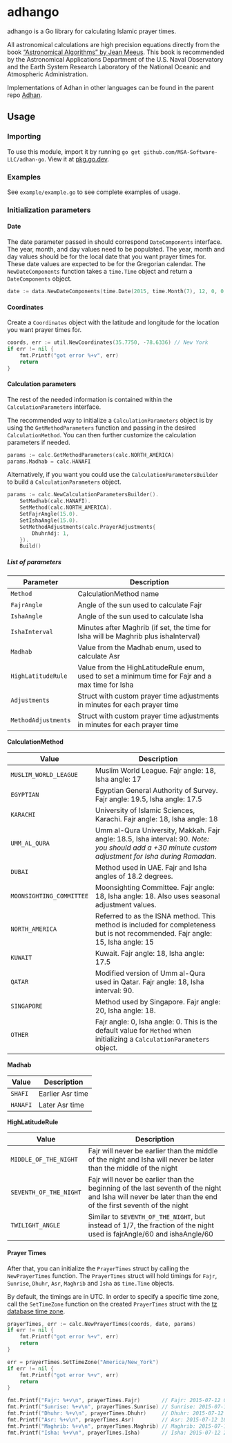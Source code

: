 # adhango

adhango is a Go library for calculating Islamic prayer times.

All astronomical calculations are high precision equations directly from the book [“Astronomical Algorithms” by Jean Meeus](https://www.willbell.com/math/mc1.htm). This book is recommended by the Astronomical Applications Department of the U.S. Naval Observatory and the Earth System Research Laboratory of the National Oceanic and Atmospheric Administration.

Implementations of Adhan in other languages can be found in the parent repo [Adhan](https://github.com/batoulapps/Adhan).


## Usage

### Importing
To use this module, import it by running `go get github.com/MSA-Software-LLC/adhan-go`. View it at [pkg.go.dev](https://pkg.go.dev/github.com/MSA-Software-LLC/adhan-go).

### Examples

See `example/example.go` to see complete examples of usage.

### Initialization parameters

#### Date

The date parameter passed in should correspond `DateComponents` interface. The year, month, and day values need to be populated. The year, month and day values should be for the local date that you want prayer times for. These date values are expected to be for the Gregorian calendar. The `NewDateComponents` function takes a `time.Time` object and return a `DateComponents` object.

```go
date := data.NewDateComponents(time.Date(2015, time.Month(7), 12, 0, 0, 0, 0, time.UTC))
```

#### Coordinates

Create a `Coordinates` object with the latitude and longitude for the location you want prayer times for.

```go
coords, err := util.NewCoordinates(35.7750, -78.6336) // New York
if err != nil {
    fmt.Printf("got error %+v", err)
    return
}
```

#### Calculation parameters

The rest of the needed information is contained within the `CalculationParameters` interface.

The recommended way to initialize a `CalculationParameters` object is by using the `GetMethodParameters` function and passing in the desired `CalculationMethod`. You can then further customize the calculation parameters if needed. 

```go
params := calc.GetMethodParameters(calc.NORTH_AMERICA)
params.Madhab = calc.HANAFI
```

Alternatively, if you want you could use the `CalculationParametersBuilder` to build a `CalculationParameters` object.

```go
params := calc.NewCalculationParametersBuilder().
    SetMadhab(calc.HANAFI).
    SetMethod(calc.NORTH_AMERICA).
    SetFajrAngle(15.0).
    SetIshaAngle(15.0).
    SetMethodAdjustments(calc.PrayerAdjustments{
        DhuhrAdj: 1,
    }).
    Build()
```

##### List of parameters

| Parameter | Description |
| --------- | ----------- |
| `Method`    | CalculationMethod name |
| `FajrAngle` | Angle of the sun used to calculate Fajr |
| `IshaAngle` | Angle of the sun used to calculate Isha |
| `IshaInterval` | Minutes after Maghrib (if set, the time for Isha will be Maghrib plus ishaInterval) |
| `Madhab` | Value from the Madhab enum, used to calculate Asr |
| `HighLatitudeRule` | Value from the HighLatitudeRule enum, used to set a minimum time for Fajr and a max time for Isha |
| `Adjustments` | Struct with custom prayer time adjustments in minutes for each prayer time |
| `MethodAdjustments` | Struct with custom prayer time adjustments in minutes for each prayer time |

**CalculationMethod**

| Value | Description |
| ----- | ----------- |
| `MUSLIM_WORLD_LEAGUE` | Muslim World League. Fajr angle: 18, Isha angle: 17 |
| `EGYPTIAN` | Egyptian General Authority of Survey. Fajr angle: 19.5, Isha angle: 17.5 |
| `KARACHI` | University of Islamic Sciences, Karachi. Fajr angle: 18, Isha angle: 18 |
| `UMM_AL_QURA` | Umm al-Qura University, Makkah. Fajr angle: 18.5, Isha interval: 90. *Note: you should add a +30 minute custom adjustment for Isha during Ramadan.* |
| `DUBAI` | Method used in UAE. Fajr and Isha angles of 18.2 degrees. |
| `MOONSIGHTING_COMMITTEE` | Moonsighting Committee. Fajr angle: 18, Isha angle: 18. Also uses seasonal adjustment values. |
| `NORTH_AMERICA` | Referred to as the ISNA method. This method is included for completeness but is not recommended. Fajr angle: 15, Isha angle: 15 |
| `KUWAIT` | Kuwait. Fajr angle: 18, Isha angle: 17.5 |
| `QATAR` | Modified version of Umm al-Qura used in Qatar. Fajr angle: 18, Isha interval: 90. |
| `SINGAPORE` | Method used by Singapore. Fajr angle: 20, Isha angle: 18. |
| `OTHER` | Fajr angle: 0, Isha angle: 0. This is the default value for `Method` when initializing a `CalculationParameters` object. |

**Madhab**

| Value | Description |
| ----- | ----------- |
| `SHAFI` | Earlier Asr time |
| `HANAFI` | Later Asr time |

**HighLatitudeRule**

| Value | Description |
| ----- | ----------- |
| `MIDDLE_OF_THE_NIGHT` | Fajr will never be earlier than the middle of the night and Isha will never be later than the middle of the night |
| `SEVENTH_OF_THE_NIGHT` | Fajr will never be earlier than the beginning of the last seventh of the night and Isha will never be later than the end of the first seventh of the night |
| `TWILIGHT_ANGLE` | Similar to `SEVENTH_OF_THE_NIGHT`, but instead of 1/7, the fraction of the night used is fajrAngle/60 and ishaAngle/60 |


#### Prayer Times

After that, you can initialize the `PrayerTimes` struct by calling the `NewPrayerTimes` function. The `PrayerTimes` struct will hold timings for `Fajr`, `Sunrise`, `Dhuhr`, `Asr`, `Maghrib` and `Isha` as `time.Time` objects.

By default, the timings are in UTC. In order to specify a specific time zone, call the `SetTimeZone` function on the created `PrayerTimes` struct with the [tz database time zone](https://en.wikipedia.org/wiki/List_of_tz_database_time_zones).

```go
prayerTimes, err := calc.NewPrayerTimes(coords, date, params)
if err != nil {
    fmt.Printf("got error %+v", err)
    return
}

err = prayerTimes.SetTimeZone("America/New_York")
if err != nil {
    fmt.Printf("got error %+v", err)
    return
}

fmt.Printf("Fajr: %+v\n", prayerTimes.Fajr)       // Fajr: 2015-07-12 04:42:00 -0400 EDT
fmt.Printf("Sunrise: %+v\n", prayerTimes.Sunrise) // Sunrise: 2015-07-12 06:08:00 -0400 EDT
fmt.Printf("Dhuhr: %+v\n", prayerTimes.Dhuhr)     // Dhuhr: 2015-07-12 13:21:00 -0400 EDT
fmt.Printf("Asr: %+v\n", prayerTimes.Asr)         // Asr: 2015-07-12 18:22:00 -0400 EDT
fmt.Printf("Maghrib: %+v\n", prayerTimes.Maghrib) // Maghrib: 2015-07-12 20:32:00 -0400 EDT
fmt.Printf("Isha: %+v\n", prayerTimes.Isha)       // Isha: 2015-07-12 21:57:00 -0400 EDT
```
